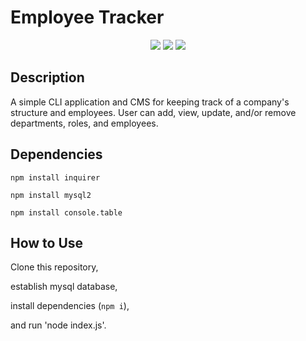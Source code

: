 # Employee Tracker

<p align="center">
    <img src="https://img.shields.io/badge/Inquirer-yellow" />
    <img src="https://img.shields.io/badge/MySQL2-blue"  />
    <img src="https://img.shields.io/badge/console.table-orange" />
</p>


## Description
A simple CLI application and CMS for keeping track of a company's structure and employees.  User can add, view, update, and/or remove departments, roles, and employees.

## Dependencies
`npm install inquirer`

`npm install mysql2`

`npm install console.table`

## How to Use
Clone this repository,

establish mysql database,

install dependencies (`npm i`),

and run 'node index.js'.
##
